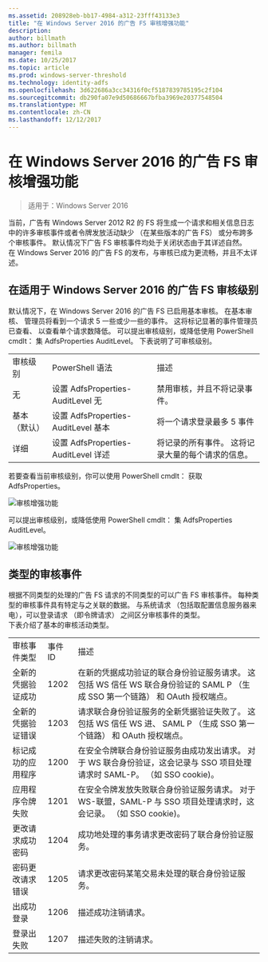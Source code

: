 ```yaml
---
ms.assetid: 208928eb-bb17-4984-a312-23fff43133e3
title: "在 Windows Server 2016 的广告 FS 审核增强功能"
description: 
author: billmath
ms.author: billmath
manager: femila
ms.date: 10/25/2017
ms.topic: article
ms.prod: windows-server-threshold
ms.technology: identity-adfs
ms.openlocfilehash: 3d622686a3cc34316f0cf5187839785195c2f104
ms.sourcegitcommit: db290fa07e9d50686667bfba3969e20377548504
ms.translationtype: MT
ms.contentlocale: zh-CN
ms.lasthandoff: 12/12/2017
---
```

# <a name="auditing-enhancements-to-ad-fs-in-windows-server-2016"></a>在 Windows Server 2016 的广告 FS 审核增强功能

>适用于：Windows Server 2016

当前，广告有 Windows Server 2012 R2 的 FS 将生成一个请求和相关信息日志中的许多审核事件或者令牌发放活动缺少 （在某些版本的广告 FS） 或分布跨多个审核事件。 默认情况下广告 FS 审核事件均处于关闭状态由于其详述自然。  
    在 Windows Server 2016 的广告 FS 的发布，与审核已成为更流畅，并且不太详述。  
  
## <a name="auditing-levels-in-ad-fs-for-windows-server-2016"></a>在适用于 Windows Server 2016 的广告 FS 审核级别  
默认情况下，在 Windows Server 2016 的广告 FS 已启用基本审核。  在基本审核、 管理员将看到一个请求 5 一些或少一些的事件。  这将标记显著的事件管理员已查看、 以查看单个请求数降低。   可以提出审核级别，或降低使用 PowerShell cmdlt： 集 AdfsProperties AuditLevel。  下表说明了可审核级别。  
  
||||  
|-|-|-|  
|审核级别|PowerShell 语法|描述|  
|无|设置 AdfsProperties-AuditLevel 无|禁用审核，并且不将记录事件。|  
|基本 （默认）|设置 AdfsProperties-AuditLevel 基本|将一个请求登录最多 5 事件|  
|详细|设置 AdfsProperties-AuditLevel 详述|将记录的所有事件。  这将记录大量的每个请求的信息。|  
  
若要查看当前审核级别，你可以使用 PowerShell cmdlt： 获取 AdfsProperties。  
  
![审核增强功能](media/Auditing-Enhancements-to-AD-FS-in-Windows-Server-2016/ADFS_Audit_1.PNG)  
  
可以提出审核级别，或降低使用 PowerShell cmdlt： 集 AdfsProperties AuditLevel。  
  
![审核增强功能](media/Auditing-Enhancements-to-AD-FS-in-Windows-Server-2016/ADFS_Audit_2.png)  
  
## <a name="types-of-audit-events"></a>类型的审核事件  
根据不同类型的处理的广告 FS 请求的不同类型的可以广告 FS 审核事件。 每种类型的审核事件具有特定与之关联的数据。  与系统请求 （包括取配置信息服务器来电），可以登录请求 （即令牌请求） 之间区分审核事件的类型。    
  下表介绍了基本的审核活动类型。  
  
||||  
|-|-|-|  
|审核事件类型|事件 ID|描述|  
|全新的凭据验证成功|1202|在新的凭据成功验证的联合身份验证服务请求。 这包括 WS 信任 WS 联合身份验证的 SAML P （生成 SSO 第一个链路） 和 OAuth 授权端点。|  
|全新的凭据验证错误|1203|请求联合身份验证服务的全新凭据验证失败了。 这包括 WS 信任 WS 进、 SAML P （生成 SSO 第一个链路） 和 OAuth 授权端点。|  
|标记成功的应用程序|1200|在安全令牌联合身份验证服务由成功发出请求。 对于 WS 联合身份验证，这会记录与 SSO 项目处理请求时 SAML-P。 （如 SSO cookie)。|  
|应用程序令牌失败|1201|在安全令牌发放失败联合身份验证服务请求。 对于 WS-联盟，SAML-P 与 SSO 项目处理请求时，这会记录。 （如 SSO cookie)。|  
|更改请求成功密码|1204|成功地处理的事务请求更改密码了联合身份验证服务。|  
|密码更改请求错误|1205|请求更改密码某笔交易未处理的联合身份验证服务。| 
|出成功登录|1206|描述成功注销请求。|  
|登录出失败|1207|描述失败的注销请求。|  

  


